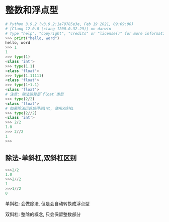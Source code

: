 # 整数和浮点型

```python
# Python 3.9.2 (v3.9.2:1a79785e3e, Feb 19 2021, 09:09:00)
# [Clang 12.0.0 (clang-1200.0.32.29)] on darwin
# Type "help", "copyright", "credits" or "license()" for more information.
>>> print("hello, word")
hello, word
>>> 1
1
>>> type(1)
<class 'int'>
>>> type(1.1)
<class 'float'>
>>> type(1.11111)
<class 'float'>
>>> type(1+1.1)
<class 'float'>
# 注意: 除法运算是`float`类型
>>> type(2/2)
<class 'float'>
# 如果除法运算想得到int, 使用双斜扛
>>> type(2//2)
<class 'int'>
>>> 2/2
1.0
>>> 2//2
1
>>> 
```

## 除法-单斜杠,双斜杠区别

```python
>>>2/2
1.0
>>>2//2
1
>>>1//2
0
```

单斜杠: 会做除法, 但是会自动转换成浮点型

双斜杠: 整除的概念, 只会保留整数部分